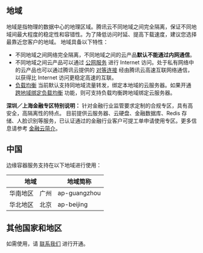 
## 地域
地域是指物理的数据中心的地理区域。腾讯云不同地域之间完全隔离，保证不同地域间最大程度的稳定性和容错性。为了降低访问时延、提高下载速度，建议您选择最靠近您客户的地域。
地域具备以下特性：
- 不同地域之间网络完全隔离，不同地域之间的云产品**默认不能通过内网通信**。
- 不同地域之间云产品可以通过 [公网服务](https://cloud.tencent.com/document/product/213/5224) 进行 Internet 访问。处于私有网络中的云产品也可以通过腾讯云提供的 [对等连接](https://cloud.tencent.com/document/product/215/20082) 经由腾讯云高速互联网络通信，以获得比 Internet 访问更稳定高速的互联。
- [负载均衡](https://cloud.tencent.com/document/product/214 ) 当前默认支持同地域流量转发，绑定本地域的云服务器。如果开通 [跨地域绑定负载均衡](https://cloud.tencent.com/document/product/214/12014) 功能，则可支持负载均衡跨地域绑定云服务器。

**深圳／上海金融专区特别说明：**
针对金融行业监管要求定制的合规专区，具有高安全，高隔离性的特点。 目前提供云服务器、云硬盘、金融数据库、Redis 存储、人脸识别等服务，已认证通过的金融行业客户可提工单申请使用专区。更多信息请参考 [金融云简介](https://cloud.tencent.com/document/product/304/2766)。



[](id:MainlandChina)
## 中国
边缘容器服务支持在以下地域进行使用：

<table>
<thead>
  <tr>
    <th colspan="2">地域</th>
    <th>地域简称</th>
  </tr>
</thead>
<tbody>
  <tr>
    <td>华南地区</td>
    <td>广州</td>
    <td>ap-guangzhou</td>
  </tr>
  <tr>
    <td>华北地区</td>
    <td>北京</td>
    <td>ap-beijing</td>
  </tr>
</tbody>
</table>

[](id:InternationalArea)
## 其他国家和地区	

如需使用，请 [联系我们](https://cloud.tencent.com/document/product/457/59560) 进行开通。




